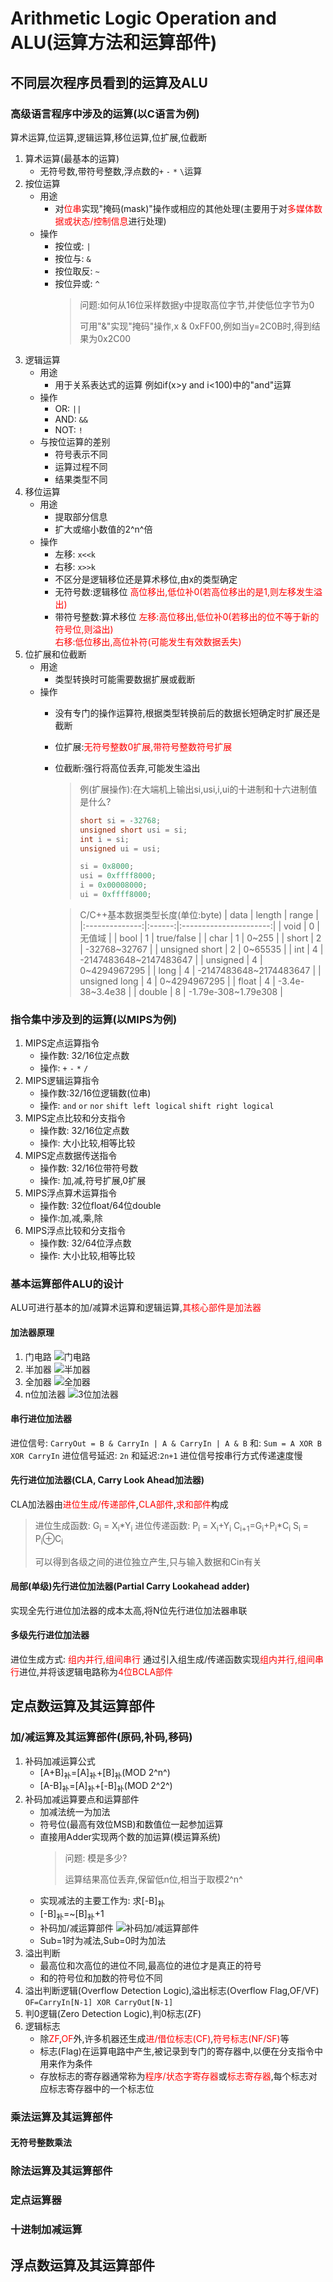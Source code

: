 # Arithmetic Logic Operation and ALU(运算方法和运算部件)

## 不同层次程序员看到的运算及ALU

### 高级语言程序中涉及的运算(以C语言为例)

算术运算,位运算,逻辑运算,移位运算,位扩展,位截断

1. 算术运算(最基本的运算)
    - 无符号数,带符号整数,浮点数的`+` `-` `*` `\`运算
2. 按位运算
    - 用途
        - 对<font color='red'>位串</font>实现"掩码(mask)"操作或相应的其他处理(主要用于对<font color='red'>多媒体数据或状态/控制信息</font>进行处理)
    - 操作
        - 按位或: `|`
        - 按位与: `&`
        - 按位取反: `~`
        - 按位异或: `^`
            > 问题:如何从16位采样数据y中提取高位字节,并使低位字节为0
            >
            > 可用"&"实现"掩码"操作,x & 0xFF00,例如当y=2C0B时,得到结果为0x2C00
3. 逻辑运算
    - 用途
        - 用于关系表达式的运算
            例如if(x>y and i<100)中的"and"运算
    - 操作
        - OR: `||`
        - AND: `&&`
        - NOT: `!`
    - 与按位运算的差别
        - 符号表示不同
        - 运算过程不同
        - 结果类型不同
4. 移位运算
    - 用途
        - 提取部分信息
        - 扩大或缩小数值的2^n^倍
    - 操作
        - 左移: `x<<k`
        - 右移: `x>>k`
        - 不区分是逻辑移位还是算术移位,由x的类型确定
        - 无符号数:逻辑移位
            <font color='red'>高位移出,低位补0(若高位移出的是1,则左移发生溢出)</font>
        - 带符号整数:算术移位
            <font color='red'>左移:高位移出,低位补0(若移出的位不等于新的符号位,则溢出)<br>右移:低位移出,高位补符(可能发生有效数据丢失)</font>
5. 位扩展和位截断
    - 用途
        - 类型转换时可能需要数据扩展或截断
    - 操作
        - 没有专门的操作运算符,根据类型转换前后的数据长短确定时扩展还是截断
        - 位扩展:<font color='red'>无符号整数0扩展,带符号整数符号扩展</font>
        - 位截断:强行将高位丢弃,可能发生溢出
            > 例(扩展操作):在大端机上输出si,usi,i,ui的十进制和十六进制值是什么?
            >
            > ```c++
            > short si = -32768;
            > unsigned short usi = si;
            > int i = si;
            > unsigned ui = usi;
            > ```
            >
            > ```c++
            > si = 0x8000;
            > usi = 0xffff8000;
            > i = 0x00008000;
            > ui = 0xffff8000;
            > ```

            > C/C++基本数据类型长度(单位:byte)
            > |      data      | length |          range         |
            > |:--------------:|:------:|:----------------------:|
            > |      void      |    0   |         无值域         |
            > |      bool      |    1   |       true/false       |
            > |      char      |    1   |          0~255         |
            > |      short     |    2   |      -32768~32767      |
            > | unsigned short |    2   |         0~65535        |
            > |       int      |    4   | -2147483648~2147483647 |
            > |    unsigned    |    4   |      0~4294967295      |
            > |      long      |    4   | -2147483648~2174483647 |
            > |  unsigned long |    4   |      0~4294967295      |
            > |      float     |    4   |     -3.4e-38~3.4e38    |
            > |     double     |    8   |   -1.79e-308~1.79e308  |

### 指令集中涉及到的运算(以MIPS为例)

1. MIPS定点运算指令
    - 操作数: 32/16位定点数
    - 操作: `+` `-` `*` `/`
2. MIPS逻辑运算指令
    - 操作数:32/16位逻辑数(位串)
    - 操作: `and` `or` `nor` `shift left logical` `shift right logical`
3. MIPS定点比较和分支指令
    - 操作数: 32/16位定点数
    - 操作: 大小比较,相等比较
4. MIPS定点数据传送指令
    - 操作数: 32/16位带符号数
    - 操作: 加,减,符号扩展,0扩展
5. MIPS浮点算术运算指令
    - 操作数: 32位float/64位double
    - 操作:加,减,乘,除
6. MIPS浮点比较和分支指令
    - 操作数: 32/64位浮点数
    - 操作: 大小比较,相等比较

### 基本运算部件ALU的设计

ALU可进行基本的加/减算术运算和逻辑运算,<font color='red'>其核心部件是加法器</font>

#### 加法器原理

1. 门电路
   ![门电路](images/gate_circuit.PNG)
2. 半加器
   ![半加器](images/half_adder.PNG)
3. 全加器
   ![全加器](images/full_adder.PNG)
4. n位加法器
   ![3位加法器](images/nbit_adder.PNG)

#### 串行进位加法器

进位信号: `CarryOut = B & CarryIn | A & CarryIn | A & B`
和: `Sum = A XOR B XOR CarryIn`
进位信号延迟: `2n`
和延迟:`2n+1`
进位信号按串行方式传递速度慢

#### 先行进位加法器(CLA, Carry Look Ahead加法器)

CLA加法器由<font color='red'>进位生成/传递部件</font>,<font color='red'>CLA部件</font>,<font color='red'>求和部件</font>构成

> 进位生成函数: G<sub>i</sub> = X<sub>i</sub>*Y<sub>i</sub>
> 进位传递函数: P<sub>i</sub> = X<sub>i</sub>+Y<sub>i</sub>
> C<sub>i+1</sub>=G<sub>i</sub>+P<sub>i</sub>*C<sub>i</sub>
> S<sub>i</sub> = P<sub>i</sub>⊕C<sub>i</sub>
>
> 可以得到各级之间的进位独立产生,只与输入数据和Cin有关

#### 局部(单级)先行进位加法器(Partial Carry Lookahead adder)

实现全先行进位加法器的成本太高,将N位先行进位加法器串联

#### 多级先行进位加法器

进位生成方式: <font color='red'>组内并行,组间串行</font>
通过引入组生成/传递函数实现<font color='red'>组内并行,组间串行</font>进位,并将该逻辑电路称为<font color='red'>4位BCLA部件</font>

## 定点数运算及其运算部件

### 加/减运算及其运算部件(原码,补码,移码)

1. 补码加减运算公式
    - [A+B]<sub>补</sub>=[A]<sub>补</sub>+[B]<sub>补</sub>(MOD 2^n^)
    - [A-B]<sub>补</sub>=[A]<sub>补</sub>+[-B]<sub>补</sub>(MOD 2^2^)
2. 补码加减运算要点和运算部件
    - 加减法统一为加法
    - 符号位(最高有效位MSB)和数值位一起参加运算
    - 直接用Adder实现两个数的加运算(模运算系统)
        > 问题: 模是多少?
        >
        > 运算结果高位丢弃,保留低n位,相当于取模2^n^
    - 实现减法的主要工作为: 求[-B]<sub>补</sub>
    - [-B]<sub>补</sub>=~[B]<sub>补</sub>+1
    - 补码加/减运算部件
        ![补码加/减运算部件](images/complement_sumsub_alu.PNG)
    - Sub=1时为减法,Sub=0时为加法
3. 溢出判断
    - 最高位和次高位的进位不同,最高位的进位才是真正的符号
    - 和的符号位和加数的符号位不同
4. 溢出判断逻辑(Overflow Detection Logic),溢出标志(Overflow Flag,OF/VF)
   `OF=CarryIn[N-1] XOR CarryOut[N-1]`
5. 判0逻辑(Zero Detection Logic),判0标志(ZF)
6. 逻辑标志
    - 除<font color='red'>ZF</font>,<font color='red'>OF</font>外,许多机器还生成<font color='red'>进/借位标志(CF)</font>,<font color='red'>符号标志(NF/SF)</font>等
    - 标志(Flag)在运算电路中产生,被记录到专门的寄存器中,以便在分支指令中用来作为条件
    - 存放标志的寄存器通常称为<font color='red'>程序/状态字寄存器</font>或<font color='red'>标志寄存器</font>,每个标志对应标志寄存器中的一个标志位

### 乘法运算及其运算部件

#### 无符号整数乘法

### 除法运算及其运算部件

### 定点运算器

### 十进制加减运算

## 浮点数运算及其运算部件
